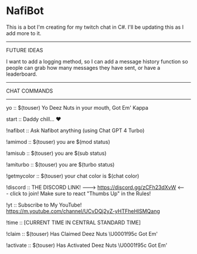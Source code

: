 # NafiBot
This is a bot I'm creating for my twitch chat in C#. I'll be updating this as I add more to it.

---------------------------------------------------

FUTURE IDEAS

I want to add a logging method, so I can add a message history function so people can grab how many messages they have sent, or have a leaderboard.

---------------------------------------------------

CHAT COMMANDS

---------------------------------------------------

yo ::  $(touser) Yo Deez Nuts in your mouth, Got Em' Kappa

start :: Daddy chill... ❤️

!nafibot :: Ask Nafibot anything (using Chat GPT 4 Turbo)

!amimod :: $(touser) you are $(mod status)

!amisub :: $(touser) you are $(sub status)

!amiturbo :: $(touser) you are $(turbo status)

!getmycolor :: $(touser) your chat color is $(chat color)

!discord :: THE DISCORD LINK! ---> https://discord.gg/zCFh23dXvW <--- click to join! Make sure to react "Thumbs Up" in the Rules!

!yt :: Subscribe to My YouTube! https://m.youtube.com/channel/UCvDQj2yZ-yHTFheHlSMQang

!time :: [CURRENT TIME IN CENTRAL STANDARD TIME]

!claim :: $(touser)  Has Claimed Deez Nuts \U0001f95c Got Em'

!activate ::  $(touser) Has Activated Deez Nuts \U0001f95c Got Em'
